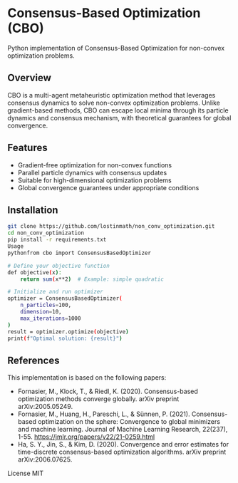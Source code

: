 # Consensus-Based Optimization (CBO)

Python implementation of Consensus-Based Optimization for non-convex optimization problems.

## Overview

CBO is a multi-agent metaheuristic optimization method that leverages consensus dynamics to solve non-convex optimization problems. Unlike gradient-based methods, CBO can escape local minima through its particle dynamics and consensus mechanism, with theoretical guarantees for global convergence.

## Features

- Gradient-free optimization for non-convex functions
- Parallel particle dynamics with consensus updates
- Suitable for high-dimensional optimization problems
- Global convergence guarantees under appropriate conditions

## Installation
```bash
git clone https://github.com/lostinmath/non_conv_optimization.git
cd non_conv_optimization
pip install -r requirements.txt
Usage
pythonfrom cbo import ConsensusBasedOptimizer

# Define your objective function
def objective(x):
    return sum(x**2)  # Example: simple quadratic

# Initialize and run optimizer
optimizer = ConsensusBasedOptimizer(
    n_particles=100,
    dimension=10,
    max_iterations=1000
)
result = optimizer.optimize(objective)
print(f"Optimal solution: {result}")
```
## References
This implementation is based on the following papers:

* Fornasier, M., Klock, T., & Riedl, K. (2020). Consensus-based optimization methods converge globally. arXiv preprint arXiv:2005.05249.
* Fornasier, M., Huang, H., Pareschi, L., & Sünnen, P. (2021). Consensus-based optimization on the sphere: Convergence to global minimizers and machine learning. Journal of Machine Learning Research, 22(237), 1-55. https://jmlr.org/papers/v22/21-0259.html
* Ha, S. Y., Jin, S., & Kim, D. (2020). Convergence and error estimates for time-discrete consensus-based optimization algorithms. arXiv preprint arXiv:2006.07625.

License
MIT
